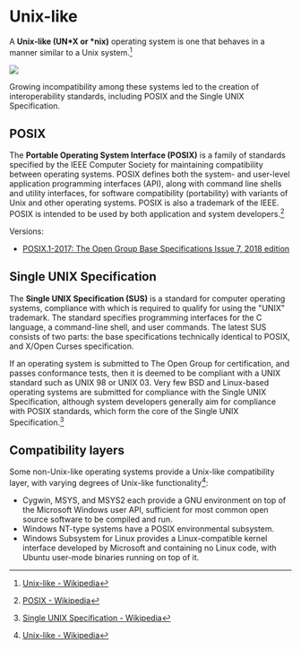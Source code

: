 # Unix-like
A **Unix-like (UN\*X or \*nix)** operating system is one that behaves in a manner similar to a Unix system.[^wiki]

![](https://upload.wikimedia.org/wikipedia/commons/thumb/7/77/Unix_history-simple.svg/1200px-Unix_history-simple.svg.png)

Growing incompatibility among these systems led to the creation of interoperability standards, including POSIX and the Single UNIX Specification.

## POSIX
The **Portable Operating System Interface (POSIX)** is a family of standards specified by the IEEE Computer Society for maintaining compatibility between operating systems. POSIX defines both the system- and user-level application programming interfaces (API), along with command line shells and utility interfaces, for software compatibility (portability) with variants of Unix and other operating systems. POSIX is also a trademark of the IEEE. POSIX is intended to be used by both application and system developers.[^posix-wiki]

Versions:
- [POSIX.1-2017: The Open Group Base Specifications Issue 7, 2018 edition](https://pubs.opengroup.org/onlinepubs/9699919799.2018edition/)

## Single UNIX Specification
The **Single UNIX Specification (SUS)** is a standard for computer operating systems, compliance with which is required to qualify for using the "UNIX" trademark. The standard specifies programming interfaces for the C language, a command-line shell, and user commands. The latest SUS consists of two parts: the base specifications technically identical to POSIX, and X/Open Curses specification. 

If an operating system is submitted to The Open Group for certification, and passes conformance tests, then it is deemed to be compliant with a UNIX standard such as UNIX 98 or UNIX 03. Very few BSD and Linux-based operating systems are submitted for compliance with the Single UNIX Specification, although system developers generally aim for compliance with POSIX standards, which form the core of the Single UNIX Specification.[^sus-wiki]

## Compatibility layers
Some non-Unix-like operating systems provide a Unix-like compatibility layer, with varying degrees of Unix-like functionality[^wiki]:
- Cygwin, MSYS, and MSYS2 each provide a GNU environment on top of the Microsoft Windows user API, sufficient for most common open source software to be compiled and run.
- Windows NT-type systems have a POSIX environmental subsystem.
- Windows Subsystem for Linux provides a Linux-compatible kernel interface developed by Microsoft and containing no Linux code, with Ubuntu user-mode binaries running on top of it.

[^wiki]: [Unix-like - Wikipedia](https://en.wikipedia.org/wiki/Unix-like)
[^posix-wiki]: [POSIX - Wikipedia](https://en.wikipedia.org/wiki/POSIX)
[^sus-wiki]: [Single UNIX Specification - Wikipedia](https://en.wikipedia.org/wiki/Single_UNIX_Specification)